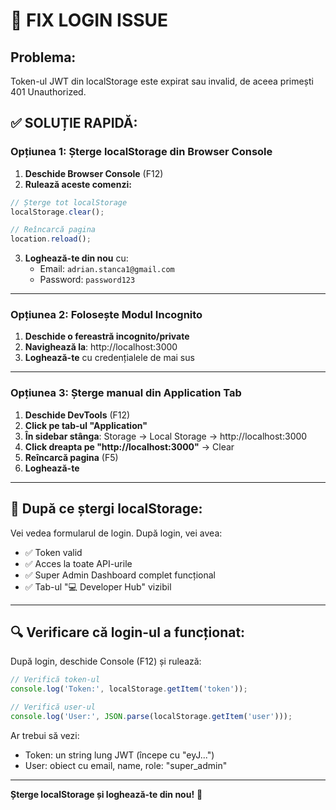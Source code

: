# 🔧 FIX LOGIN ISSUE

## Problema:
Token-ul JWT din localStorage este expirat sau invalid, de aceea primești 401 Unauthorized.

## ✅ SOLUȚIE RAPIDĂ:

### **Opțiunea 1: Șterge localStorage din Browser Console**

1. **Deschide Browser Console** (F12)
2. **Rulează aceste comenzi:**

```javascript
// Șterge tot localStorage
localStorage.clear();

// Reîncarcă pagina
location.reload();
```

3. **Loghează-te din nou** cu:
   - Email: `adrian.stanca1@gmail.com`
   - Password: `password123`

---

### **Opțiunea 2: Folosește Modul Incognito**

1. **Deschide o fereastră incognito/private**
2. **Navighează la**: http://localhost:3000
3. **Loghează-te** cu credențialele de mai sus

---

### **Opțiunea 3: Șterge manual din Application Tab**

1. **Deschide DevTools** (F12)
2. **Click pe tab-ul "Application"**
3. **În sidebar stânga**: Storage → Local Storage → http://localhost:3000
4. **Click dreapta pe "http://localhost:3000"** → Clear
5. **Reîncarcă pagina** (F5)
6. **Loghează-te**

---

## 🎯 **După ce ștergi localStorage:**

Vei vedea formularul de login. După login, vei avea:
- ✅ Token valid
- ✅ Acces la toate API-urile
- ✅ Super Admin Dashboard complet funcțional
- ✅ Tab-ul "💻 Developer Hub" vizibil

---

## 🔍 **Verificare că login-ul a funcționat:**

După login, deschide Console (F12) și rulează:

```javascript
// Verifică token-ul
console.log('Token:', localStorage.getItem('token'));

// Verifică user-ul
console.log('User:', JSON.parse(localStorage.getItem('user')));
```

Ar trebui să vezi:
- Token: un string lung JWT (începe cu "eyJ...")
- User: obiect cu email, name, role: "super_admin"

---

**Șterge localStorage și loghează-te din nou!** 🚀

